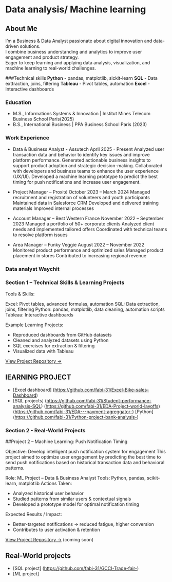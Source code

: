 # Data analysis/ Machine learning

## About Me
I’m a Business & Data Analyst passionate about digital innovation and data-driven solutions.  
I combine business understanding and analytics to improve user engagement and product strategy.  
Eager to keep learning and applying data analysis, visualization, and machine learning to real-world challenges.


###Technical skills
**Python** - pandas, matplotlib, sickit-learn
**SQL** - Data exttraction, joins, filtering
**Tableau** - Pivot tables, automation
**Excel** - Interactive dashboards

### Education 
- M.S., Informations Systems & Innovation | Institut Mines Telecom Business School Paris(2025)
- B.S., International Business | PPA Business School Paris (2023)


### Work Experience 
- Data & Business Analyst - Assutech
  April 2025 - Present
Analyzed user transaction data and behavior to identify key issues and improve platform performance.
Generated actionable business insights to support product adoption and strategic decision-making.
Collaborated with developers and business teams to enhance the user experience (UX/UI).
Developed a machine learning prototype to predict the best timing for push notifications and increase user engagement.

- Project Manager – Proxité
October 2023 – March 2024
Managed recruitment and registration of volunteers and youth participants
Maintained data in Salesforce CRM
Developed and delivered training materials
Improved internal processes

- Account Manager – Best Western France
November 2022 – September 2023
Managed a portfolio of 50+ corporate clients
Analyzed client needs and implemented tailored offers
Coordinated with technical teams to resolve platform issues

- Area Manager – Funky Veggie
August 2022 – November 2022
Monitored product performance and optimized sales
Managed product placement in stores
Contributed to increasing regional revenue




### Data analyst Waychit 

### Section 1 – Technical Skills & Learning Projects

Tools & Skills:

Excel: Pivot tables, advanced formulas, automation
SQL: Data extraction, joins, filtering
Python: pandas, matplotlib, data cleaning, automation scripts
Tableau: Interactive dashboards

Example Learning Projects:
- Reproduced dashboards from GitHub datasets
- Cleaned and analyzed datasets using Python
- SQL exercises for extraction & filtering
- Visualized data with Tableau


[View Project Repository →](#) 
## lEARNING PROJECT 
- [Excel dashboard] (https://github.com/fabi-31/Excel-Bike-sales-Dashboard)
- [SQL projects] (https://github.com/fabi-31/Student-performance-analysis-SQL)
  (https://github.com/fabi-31/EDA-Project-world-layoffs)
  (https://github.com/fabi-31/EDA---payment-agreggator-)
  [Python] (https://github.com/fabi-31/Python-project-bank-analysis-)


  





### Section 2 - Real-World Projects


##Project 2 – Machine Learning: Push Notification Timing

Objective: Develop intelligent push notification system for engagement
This project aimed to optimize user engagement by predicting the best time to send push notifications based on historical transaction data and behavioral patterns.

Role: ML Project – Data & Business Analyst
Tools: Python, pandas, scikit-learn, matplotlib
Actions Taken:

- Analyzed historical user behavior
- Studied patterns from similar users & contextual signals
- Developed a prototype model for optimal notification timing
  
Expected Results / Impact:
- Better-targeted notifications → reduced fatigue, higher conversion
- Contributes to user activation & retention


[View Project Repository →](#) (coming soon)

## Real-World projects
- [SQL project] (https://github.com/fabi-31/GCCI-Trade-fair-)
- [ML project] 
  
  

